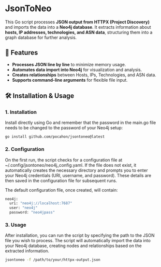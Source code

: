 # JsonToNeo

This Go script processes **JSON output from HTTPX (Project Discovery)** and imports the data into a **Neo4j database**. It extracts information about **hosts, IP addresses, technologies, and ASN data**, structuring them into a graph database for further analysis.

## 🚀 Features
- **Processes JSON line by line** to minimize memory usage.  
- **Automates data import into Neo4j** for visualization and analysis.  
- **Creates relationships** between Hosts, IPs, Technologies, and ASN data.  
- **Supports command-line arguments** for flexible file input.  

## 🛠️ Installation & Usage

### 1. Installation
Install directly using Go and remember that the password in the main.go file needs to be changed to the password of your Neo4j setup:  
```sh
go install github.com/pocahon/jsontoneo@latest
```
### 2. Configuration

On the first run, the script checks for a configuration file at ~/.config/jsontoneo/neo4j_config.yaml. If the file does not exist, it automatically creates the necessary directory and prompts you to enter your Neo4j credentials (URI, username, and password). These details are then saved in the configuration file for subsequent runs.

The default configuration file, once created, will contain:
```sh
neo4j:
  uri: "neo4j://localhost:7687"
  user: "neo4j"
  password: "neo4jpass"
```
### 3. Usage

After installation, you can run the script by specifying the path to the JSON file you wish to process. The script will automatically import the data into your Neo4j database, creating nodes and relationships based on the extracted information.
```sh
jsontoneo -f /path/to/your/httpx-output.json
